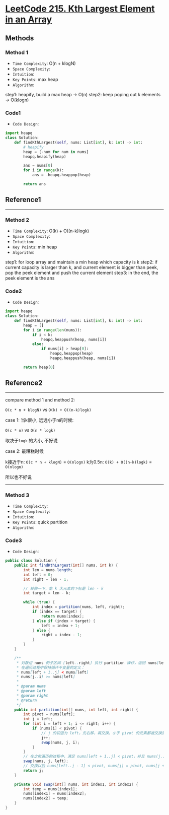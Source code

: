 # [LeetCode 215. Kth Largest Element in an Array](https://leetcode-cn.com/problems/kth-largest-element-in-an-array/)

## Methods

### Method 1

* `Time Complexity`: O(n + klogN)
* `Space Complexity`:
* `Intuition`:
* `Key Points`: max heap
* `Algorithm`:

step1: heapify, build a max heap -> O(n)
step2: keep poping out k elements -> O(klogn)

### Code1

* `Code Design`:

```python
import heapq
class Solution:
    def findKthLargest(self, nums: List[int], k: int) -> int:
        # heapify
        heap = [-num for num in nums]
        heapq.heapify(heap)

        ans = nums[0]
        for i in range(k):
            ans = -heapq.heappop(heap)

        return ans
```

## Reference1

----------------------

### Method 2

* `Time Complexity`: O(k) + O((n-k)logk)
* `Space Complexity`:
* `Intuition`:
* `Key Points`: min heap
* `Algorithm`:

step1: for loop array and maintain a min heap which capacity is k
step2: if current capacity is larger than k, and current element is bigger than peek, pop the peek element and push the current element
step3: in the end, the peek element is the ans

### Code2

* `Code Design`:

```python
import heapq
class Solution:
    def findKthLargest(self, nums: List[int], k: int) -> int:
        heap = []
        for i in range(len(nums)):
            if i < k:
                heapq.heappush(heap, nums[i])
            else:
                if nums[i] > heap[0]:
                    heapq.heappop(heap)
                    heapq.heappush(heap, nums[i])

        return heap[0]
```

## Reference2

----------------------

compare method 1 and method 2:

`O(c * n + klogN)` vs `O(k) + O((n-k)logk)`

case 1: 当k很小, 远远小于n的时候:

`O(c * n)` vs `O(n * logk)`

取决于`logk` 的大小, 不好说

case 2: 最糟糕时候

k接近于n: `O(c * n + klogN)` = `O(nlogn)`
k为0.5n:  `O(k) + O((n-k)logk)` = `O(nlogn)`

所以也不好说

----------------------

### Method 3

* `Time Complexity`:
* `Space Complexity`:
* `Intuition`:
* `Key Points`: quick partition
* `Algorithm`:

### Code3

* `Code Design`:

```java
public class Solution {
    public int findKthLargest(int[] nums, int k) {
        int len = nums.length;
        int left = 0;
        int right = len - 1;

        // 转换一下，第 k 大元素的下标是 len - k
        int target = len - k;

        while (true) {
            int index = partition(nums, left, right);
            if (index == target) {
                return nums[index];
            } else if (index < target) {
                left = index + 1;
            } else {
                right = index - 1;
            }
        }
    }

    /**
     * 对数组 nums 的子区间 [left..right] 执行 partition 操作，返回 nums[left] 排序以后应该在的位置
     * 在遍历过程中保持循环不变量的定义：
     * nums[left + 1..j] < nums[left]
     * nums(j..i) >= nums[left]
     *
     * @param nums
     * @param left
     * @param right
     * @return
     */
    public int partition(int[] nums, int left, int right) {
        int pivot = nums[left];
        int j = left;
        for (int i = left + 1; i <= right; i++) {
            if (nums[i] < pivot) {
                // j 的初值为 left，先右移，再交换，小于 pivot 的元素都被交换到前面
                j++;
                swap(nums, j, i);
            }
        }
        // 在之前遍历的过程中，满足 nums[left + 1..j] < pivot，并且 nums(j..i) >= pivot
        swap(nums, j, left);
        // 交换以后 nums[left..j - 1] < pivot, nums[j] = pivot, nums[j + 1..right] >= pivot
        return j;
    }

    private void swap(int[] nums, int index1, int index2) {
        int temp = nums[index1];
        nums[index1] = nums[index2];
        nums[index2] = temp;
    }
}
```

